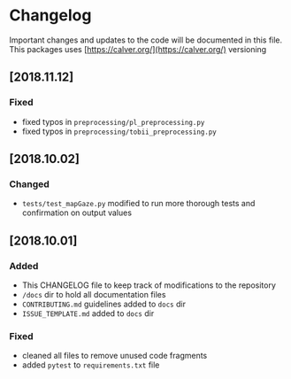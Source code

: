 # Changelog

Important changes and updates to the code will be documented in this file. This packages uses [https://calver.org/](https://calver.org/) versioning

## [2018.11.12]
### Fixed
- fixed typos in `preprocessing/pl_preprocessing.py`
- fixed typos in `preprocessing/tobii_preprocessing.py`

## [2018.10.02]
### Changed
- `tests/test_mapGaze.py` modified to run more thorough tests and confirmation on output values

## [2018.10.01]
### Added
- This CHANGELOG file to keep track of modifications to the repository
- `/docs` dir to hold all documentation files
- `CONTRIBUTING.md` guidelines added to `docs` dir
- `ISSUE_TEMPLATE.md` added to `docs` dir
### Fixed
- cleaned all files to remove unused code fragments
- added `pytest` to `requirements.txt` file
